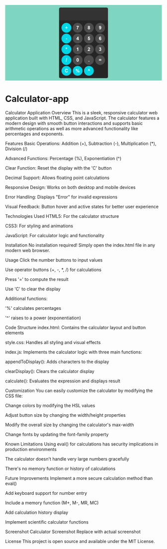 ![Calculator Screenshot](/Calculator/Calculator.png)
# Calculator-app
Calculator Application
Overview
This is a sleek, responsive calculator web application built with HTML, CSS, and JavaScript. The calculator features a modern design with smooth button interactions and supports basic arithmetic operations as well as more advanced functionality like percentages and exponents.

Features
Basic Operations: Addition (+), Subtraction (-), Multiplication (*), Division (/)

Advanced Functions: Percentage (%), Exponentiation (^)

Clear Function: Reset the display with the 'C' button

Decimal Support: Allows floating point calculations

Responsive Design: Works on both desktop and mobile devices

Error Handling: Displays "Error" for invalid expressions

Visual Feedback: Button hover and active states for better user experience

Technologies Used
HTML5: For the calculator structure

CSS3: For styling and animations

JavaScript: For calculator logic and functionality

Installation
No installation required! Simply open the index.html file in any modern web browser.

Usage
Click the number buttons to input values

Use operator buttons (+, -, *, /) for calculations

Press '=' to compute the result

Use 'C' to clear the display

Additional functions:

'%' calculates percentages

'^' raises to a power (exponentiation)

Code Structure
index.html: Contains the calculator layout and button elements

style.css: Handles all styling and visual effects

index.js: Implements the calculator logic with three main functions:

appendToDisplay(): Adds characters to the display

clearDisplay(): Clears the calculator display

calculate(): Evaluates the expression and displays result

Customization
You can easily customize the calculator by modifying the CSS file:

Change colors by modifying the HSL values

Adjust button size by changing the width/height properties

Modify the overall size by changing the calculator's max-width

Change fonts by updating the font-family property

Known Limitations
Using eval() for calculations has security implications in production environments

The calculator doesn't handle very large numbers gracefully

There's no memory function or history of calculations

Future Improvements
Implement a more secure calculation method than eval()

Add keyboard support for number entry

Include a memory function (M+, M-, MR, MC)

Add calculation history display

Implement scientific calculator functions

Screenshot
Calculator Screenshot Replace with actual screenshot

License
This project is open source and available under the MIT License.
